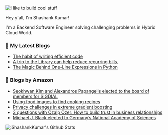 ![I like to build cool stuff](https://res.cloudinary.com/dt8g3rhcy/image/upload/v1595929574/i_like_to_build_cool_shit._1_nzbwjh.png)

Hey y'all, I'm Shashank Kumar! 

I'm a Backend Software Engineer solving challenging problems in Hybrid Cloud World.

### 📕 My Latest Blogs
<!-- BLOG-POST-LIST:START -->
- [The habit of writing efficient code](https://medium.com/@ishashankkumar/the-habit-of-writing-efficient-code-153b05f04269?source=rss-d24dda280d5f------2)
- [A trip to the Library can help reduce recurring bills.](https://medium.com/swlh/a-trip-to-the-library-can-help-reduce-recurring-bills-23bca495cdf5?source=rss-d24dda280d5f------2)
- [The Magic Behind One-Line Expressions in Python](https://medium.com/swlh/the-magic-behind-one-line-expressions-in-python-816c10180c5c?source=rss-d24dda280d5f------2)
<!-- BLOG-POST-LIST:END -->

### 📕 Blogs by Amazon
<!-- AMAZON-BLOG-POST-LIST:START -->
- [Seokhwan Kim and Alexandros Papangelis elected to the board of members for SIGDIAL](https://www.amazon.science/latest-news/seokhwan-kim-and-alexandros-papangelis-elected-to-the-board-of-members-for-sigdial)
- [Using food images to find cooking recipes](https://www.amazon.science/blog/using-food-images-to-find-cooking-recipes)
- [Privacy challenges in extreme gradient boosting](https://www.amazon.science/latest-news/privacy-challenges-in-extreme-gradient-boosting)
- [3 questions with Özalp Özer: How to build trust in business relationships](https://www.amazon.science/latest-news/3-questions-with-ozalp-ozer-how-to-build-trust-in-business-relationships)
- [Michael J. Black elected to Germany’s National Academy of Sciences](https://www.amazon.science/latest-news/michael-j-black-elected-to-germanys-national-academy-of-sciences)
<!-- AMAZON-BLOG-POST-LIST:END -->



<img align="center" alt="iShashankKumar's Github Stats" src="https://github-readme-stats.vercel.app/api?username=ishashankkumar&show_icons=true&hide_border=true" />
